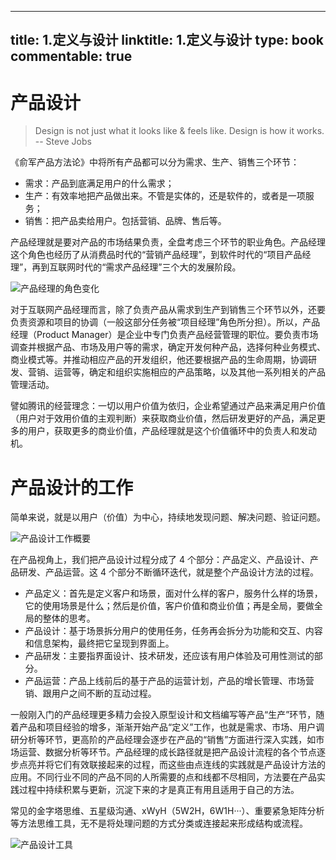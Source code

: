 
---
title: 1.定义与设计
linktitle: 1.定义与设计
type: book
commentable: true
---

# 产品设计

> Design is not just what it looks like & feels like. Design is how it works. -- Steve Jobs

《俞军产品方法论》中将所有产品都可以分为需求、生产、销售三个环节：

- 需求：产品到底满足用户的什么需求；
- 生产：有效率地把产品做出来。不管是实体的，还是软件的，或者是一项服务；
- 销售：把产品卖给用户。包括营销、品牌、售后等。

产品经理就是要对产品的市场结果负责，全盘考虑三个环节的职业角色。产品经理这个角色也经历了从消费品时代的“营销产品经理”，到软件时代的“项目产品经理”，再到互联网时代的“需求产品经理”三个大的发展阶段。

![产品经理的角色变化](https://s3.ax1x.com/2020/12/21/r0xsp9.png)

对于互联网产品经理而言，除了负责产品从需求到生产到销售三个环节以外，还要负责资源和项目的协调（一般这部分任务被“项目经理”角色所分担）。所以，产品经理（Product Manager）是企业中专门负责产品经营管理的职位。要负责市场调查并根据产品、市场及用户等的需求，确定开发何种产品，选择何种业务模式、商业模式等。并推动相应产品的开发组织，他还要根据产品的生命周期，协调研发、营销、运营等，确定和组织实施相应的产品策略，以及其他一系列相关的产品管理活动。

譬如腾讯的经营理念：一切以用户价值为依归，企业希望通过产品来满足用户价值（用户对于效用价值的主观判断）来获取商业价值，然后研发更好的产品，满足更多的用户，获取更多的商业价值，产品经理就是这个价值循环中的负责人和发动机。

# 产品设计的工作

简单来说，就是以用户（价值）为中心，持续地发现问题、解决问题、验证问题。

![产品设计工作概要](https://s3.ax1x.com/2020/12/21/r0xHXt.png)

在产品视角上，我们把产品设计过程分成了 4 个部分：产品定义、产品设计、产品研发、产品运营。这 4 个部分不断循环迭代，就是整个产品设计方法的过程。

- 产品定义：首先是定义客户和场景，面对什么样的客户，服务什么样的场景，它的使用场景是什么；然后是价值，客户价值和商业价值；再是全局，要做全局的整体的思考。
- 产品设计：基于场景拆分用户的使用任务，任务再会拆分为功能和交互、内容和信息架构，最终把它呈现到界面上。
- 产品研发：主要指界面设计、技术研发，还应该有用户体验及可用性测试的部分。
- 产品运营：产品上线前后的基于产品的运营计划，产品的增长管理、市场营销、跟用户之间不断的互动过程。

一般刚入门的产品经理更多精力会投入原型设计和文档编写等产品“生产”环节，随着产品和项目经验的增多，渐渐开始产品“定义”工作，也就是需求、市场、用户调研分析等环节，更高阶的产品经理会逐步在产品的“销售”方面进行深入实践，如市场运营、数据分析等环节。产品经理的成长路径就是把产品设计流程的各个节点逐步点亮并将它们有效联接起来的过程，而这些由点连线的实践就是产品设计方法的应用。不同行业不同的产品不同的人所需要的点和线都不尽相同，方法要在产品实践过程中持续积累与更新，沉淀下来的才是真正有用且适用于自己的方法。

常见的金字塔思维、五星级沟通、xWyH（5W2H，6W1H···）、重要紧急矩阵分析等方法思维工具，无不是将处理问题的方式分类或连接起来形成结构或流程。

![产品设计工具](https://s3.ax1x.com/2020/12/21/r0zZh4.png)

    